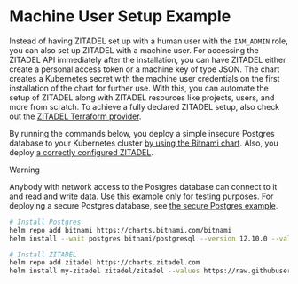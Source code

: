 # Machine User Setup Example

Instead of having ZITADEL set up with a human user with the `IAM_ADMIN` role, you can also set up ZITADEL with a machine user.
For accessing the ZITADEL API immediately after the installation, you can have ZITADEL either create a personal access token or a machine key of type JSON.
The chart creates a Kubernetes secret with the machine user credentials on the first installation of the chart for further use.
With this, you can automate the setup of ZITADEL along with ZITADEL resources like projects, users, and more from scratch.
To achieve a fully declared ZITADEL setup, also check out the [ZITADEL Terraform provider](https://registry.terraform.io/providers/zitadel/zitadel/latest).

By running the commands below, you deploy a simple insecure Postgres database to your Kubernetes cluster [by using the Bitnami chart](https://artifacthub.io/packages/helm/bitnami/postgresql).
Also, you deploy [a correctly configured ZITADEL](https://artifacthub.io/packages/helm/zitadel/zitadel).

> [!WARNING]  
> Anybody with network access to the Postgres database can connect to it and read and write data.
> Use this example only for testing purposes.
> For deploying a secure Postgres database, see [the secure Postgres example](../2-postgres-secure/README.md).

```bash
# Install Postgres
helm repo add bitnami https://charts.bitnami.com/bitnami
helm install --wait postgres bitnami/postgresql --version 12.10.0 --values https://raw.githubusercontent.com/zitadel/zitadel-charts/main/examples/6-machine-user/postgres-values.yaml

# Install ZITADEL
helm repo add zitadel https://charts.zitadel.com
helm install my-zitadel zitadel/zitadel --values https://raw.githubusercontent.com/zitadel/zitadel-charts/main/examples/6-machine-user/zitadel-values.yaml
```
